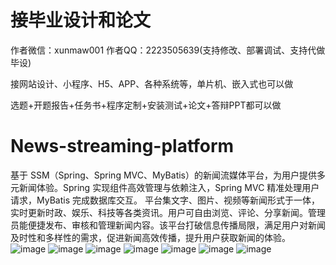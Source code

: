 # 接毕业设计和论文
作者微信：xunmaw001  作者QQ：2223505639(支持修改、部署调试、支持代做毕设)

接网站设计、小程序、H5、APP、各种系统等，单片机、嵌入式也可以做

选题+开题报告+任务书+程序定制+安装测试+论文+答辩PPT都可以做
# News-streaming-platform
基于 SSM（Spring、Spring MVC、MyBatis）的新闻流媒体平台，为用户提供多元新闻体验。Spring 实现组件高效管理与依赖注入，Spring MVC 精准处理用户请求，MyBatis 完成数据库交互。  平台集文字、图片、视频等新闻形式于一体，实时更新时政、娱乐、科技等各类资讯。用户可自由浏览、评论、分享新闻。管理员能便捷发布、审核和管理新闻内容。该平台打破信息传播局限，满足用户对新闻及时性和多样性的需求，促进新闻高效传播，提升用户获取新闻的体验。 
![image](https://github.com/user-attachments/assets/de0ad36f-628b-4ff2-a06b-a85632fbae98)
![image](https://github.com/user-attachments/assets/01062efd-80b9-4a2d-8d4b-bbb2c700269a)
![image](https://github.com/user-attachments/assets/e2f0e205-6e85-4bc8-8647-9a11752b96b8)
![image](https://github.com/user-attachments/assets/9a9fc2e2-fb09-478e-91ad-0fb504424cdb)
![image](https://github.com/user-attachments/assets/1b126f90-9c56-41b4-b9e7-cd5e8b8c1d85)
![image](https://github.com/user-attachments/assets/17ddcb69-1128-4f6f-8cef-b99caf521d16)
![image](https://github.com/user-attachments/assets/06e12277-dbed-4b34-be58-1db6a07eac47)
